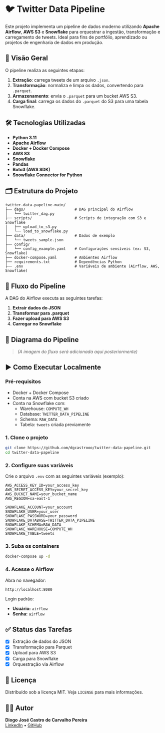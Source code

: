 
# 🐦 Twitter Data Pipeline

Este projeto implementa um pipeline de dados moderno utilizando **Apache Airflow**, **AWS S3** e **Snowflake** para orquestrar a ingestão, transformação e carregamento de tweets. Ideal para fins de portfólio, aprendizado ou projetos de engenharia de dados em produção.

## 📌 Visão Geral

O pipeline realiza as seguintes etapas:

1. **Extração**: carrega tweets de um arquivo `.json`.
2. **Transformação**: normaliza e limpa os dados, convertendo para `.parquet`.
3. **Armazenamento**: envia o `.parquet` para um bucket AWS S3.
4. **Carga final**: carrega os dados do `.parquet` do S3 para uma tabela Snowflake.

## 🛠️ Tecnologias Utilizadas

- **Python 3.11**
- **Apache Airflow**
- **Docker + Docker Compose**
- **AWS S3**
- **Snowflake**
- **Pandas**
- **Boto3 (AWS SDK)**
- **Snowflake Connector for Python**

## 🗂️ Estrutura do Projeto

```
twitter-data-papeline-main/
├── dags/                      # DAG principal do Airflow
│   └── twitter_dag.py
├── scripts/                   # Scripts de integração com S3 e Snowflake
│   ├── upload_to_s3.py
│   └── load_to_snowflake.py
├── data/                      # Dados de exemplo
│   └── tweets_sample.json
├── config/
│   └── config_example.yaml    # Configurações sensíveis (ex: S3, Snowflake)
├── docker-compose.yaml        # Ambientes Airflow
├── requirements.txt           # Dependências Python
├── .env                       # Variáveis de ambiente (Airflow, AWS, Snowflake)
```

## 🔁 Fluxo do Pipeline

A DAG do Airflow executa as seguintes tarefas:

1. **Extrair dados do JSON**
2. **Transformar para .parquet**
3. **Fazer upload para AWS S3**
4. **Carregar no Snowflake**

## 📸 Diagrama do Pipeline

> *(A imagem do fluxo será adicionada aqui posteriormente)*

## ▶️ Como Executar Localmente

### Pré-requisitos

- Docker + Docker Compose
- Conta na AWS com bucket S3 criado
- Conta na Snowflake com:
  - Warehouse: `COMPUTE_WH`
  - Database: `TWITTER_DATA_PIPELINE`
  - Schema: `RAW_DATA`
  - Tabela: `tweets` criada previamente

### 1. Clone o projeto

```bash
git clone https://github.com/dgcastrooo/twitter-data-papeline.git
cd twitter-data-papeline
```

### 2. Configure suas variáveis

Crie o arquivo `.env` com as seguintes variáveis (exemplo):

```env
AWS_ACCESS_KEY_ID=your_access_key
AWS_SECRET_ACCESS_KEY=your_secret_key
AWS_BUCKET_NAME=your_bucket_name
AWS_REGION=sa-east-1

SNOWFLAKE_ACCOUNT=your_account
SNOWFLAKE_USER=your_user
SNOWFLAKE_PASSWORD=your_password
SNOWFLAKE_DATABASE=TWITTER_DATA_PIPELINE
SNOWFLAKE_SCHEMA=RAW_DATA
SNOWFLAKE_WAREHOUSE=COMPUTE_WH
SNOWFLAKE_TABLE=tweets
```

### 3. Suba os containers

```bash
docker-compose up -d
```

### 4. Acesse o Airflow

Abra no navegador:

```
http://localhost:8080
```

Login padrão:

- **Usuário:** `airflow`
- **Senha:** `airflow`

## ✅ Status das Tarefas

- [x] Extração de dados do JSON
- [x] Transformação para Parquet
- [x] Upload para AWS S3
- [x] Carga para Snowflake
- [x] Orquestração via Airflow

## 📄 Licença

Distribuído sob a licença MIT. Veja `LICENSE` para mais informações.

## 🙋‍♂️ Autor

**Diogo José Castro de Carvalho Pereira**  
[LinkedIn](https://www.linkedin.com/in/dgcastrooo/) • [GitHub](https://github.com/dgcastrooo)
